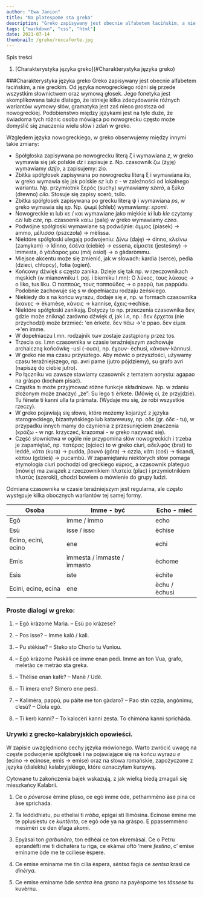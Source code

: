 ```yaml
---
author: "Ewa Janion"
title: "Na platespome sta greka"
description: "Greko zapisywany jest obecnie alfabetem łacińskim, a nie greckim."
tags: ["markdown", "css", "html"]
date: 2021-07-14
thumbnail: /greko/roccaforte.jpg
---
```


Spis treści
1. [Charakterystyka języka greko](#Charakterystyka języka greko)

###Charakterystyka języka greko <a name="Charakterystyka języka greko"></a>
Greko zapisywany jest obecnie alfabetem łacińskim, a nie greckim. Od języka nowogreckiego różni się przede wszystkim słownictwem oraz wymową głosek. Jego fonetyka jest skomplikowana także dlatego, że istnieje kilka zdecydowanie różnych wariantów wymowy słów, gramatyka jest zaś nieco prostsza od nowogreckiej. Podobieństwo między językami jest na tyle duże, że świadoma tych różnic osoba mówiąca po nowogrecku często może domyślić się znaczenia wielu słów i zdań w greko.      

Względem języka nowogreckiego, w greko obserwujemy między innymi takie zmiany: 

- Spółgłoska zapisywana po nowogrecku literą ζ i wymawiana *z*, w greko wymawia się jak polskie *dz* i zapisuje z. Np. czasownik ζω (żyję) wymawiamy *dzijo*, a zapisujemy: zìο. 
- Zbitka spółgłosek zapisywana po nowogrecku literą ξ i wymawiana *ks*, w greko wymawia się jak polskie *sz* lub *c* - w zależności od lokalnego wariantu. Np. przymiotnik ξερός (suchy) wymawiamy *szerò*, a ξύλο (drewno) *cilo*. Stosuje się zapisy scerò, tsilo. 
- Zbitka spółgłosek zapisywana po grecku literą ψ i wymawiana *ps*, w greko wymawia się *sp*. Np.  ψωμί (chleb) wymawiamy: *spomì*.
- Nowogreckie κι lub κε / και wymawiane jako miękkie *ki* lub *kie* czytamy *czi* lub *cze*, np. czasoenik καίω (palę) w greko wymawiamy *czeo*.
- Podwójne spółgłoski wymawiane są podwójnie: άμμος (piasek) → ammo, μέλισσα (pszczoła) → mèlissa.
- Niektóre spółgłoski ulegają podwojeniu: Δίνω (daję) → dinno, κλείνω (zamykam) → klinno, ἐσένα (ciebie) → essena, είμαστε (jesteśmy) → ìmmesta, ὁ γάιδαρος μου (mój osioł) → o gàdaròmmu.
- Miejsce akcentu może się zmienić, jak w słowach: kardìa (serce), pedìa (dzieci, chłopcy), fotìa (ogień). 
- Końcowy dźwięk *s* często zanika. Dzieje się tak np. w rzeczownikach męskich (w mianowniku l. poj. i bierniku l.mn): Ο λύκος, τους λύκους → o liko, tus liku. Ο παππούς, τους παππούδες → o pappù, tus pappùdu. Podobnie zachowuje się s w dopełniaczu rodzaju żeńskiego. 
- Niekiedy do *s* na końcu wyrazu, dodaje się *e*, np. w formach czasownika έκανες → èkamèse, κάνεις → kannise, έχεις→echise.
- Niektóre spółgłoski zanikają. Dotyczy to np. przeczenia czasownika δεν, gdzie może zniknąć zarówno dźwięk *d*, jak i *n*, np.: δεν έρχεται (nie przychodzi) może brzmieć: 'en èrkete. δεν πάω →'e ppao. δεν είμαι →'en imme.
- W dopełniaczu l.mn. rodzajnik των zostaje zastąpiony przez tos.
- Trzecia os. l.mn czasownika w czasie teraźniejszym zachowuje archaiczną końcówkę  -usi (-ουσι), np. έχουν- èchusi, κάνουν-kànnusi.  
- W greko nie ma czasu przyszłego. Aby mówić o przyszłości, używamy czasu teraźniejszego, np. avri pame (jutro pójdziemy), su grafo avri (napiszę do ciebie jutro). 
- Po łączniku να zawsze stawiamy czasownik z tematem aorystu: agapao na gràspo (kocham pisać).
- Cząstka τι może przyjmować różne funkcje składniowe. Np. w zdaniu złożonym może znaczyć „że”: Su lego ti èrkete. (Mówię ci, że przyjdzie). Tu fènete ti kanni ulla ta pràmata. (Wydaje mu się, że robi wszystkie rzeczy).
- W greko pojawiają się słowa, które możemy kojarzyć z języka starogreckiego, bizantyńskiego lub katarewusy, np. οδε (gr. όδε - tu), w przypadku innych mamy do czynienia z przesunięciem znaczenia (κράζω - w ngr. krzyczeć, krazomai - w greko nazywać się).   
- Część słownictwa w ogóle nie przypomina słów nowogreckich i trzeba je zapamiętać, np. πατέρας (ojciec) to w greko ciuri, αδελφός (brat) to leddè, κότα (kura) → pudda, βουνό (góra) → ozzìa, κάτι (coś) → ticandì, κάπου (gdzieś) → pucambù. W zapamiętaniu niektórych słów pomaga etymologia ciuri pochodzi od greckiego κύριος, a czasownik plateguo (mówię) ma związek z rzeczownikiem πλατεία (plac) i przymiotnikiem πλατύς (szeroki), chodzi bowiem o mówienie do grupy ludzi.  


Odmiana czasownika w czasie teraźniejszym jest regularna, ale często występuje kilka obocznych wariantów tej samej formy. 

| Osoba | Imme - być | Echo - mieć |
| ----------- | ----------- |----------- |
| Egò | imme / immo | echo
| Esù | isse / isso | èchise
| Ecino, ecini, ecino | ene | echi
|Emìs | ìmmesta / ìmmaste / ìmmasto | èchome
|Esìs | iste | èchite
|Ecini, ecine, ecina | ene | èchu / èchusi


### Proste dialogi w greko: 

1. – Egò kràzome Marìa. – Esù po kràzese? 

2. – Pos isse? – Imme kalò / kalì.  

3. – Pu stèkise? – Steko sto Chorìo tu Vunìou.

4. – Egò kràzome Paskàli ce imme enan pedì. Imme an ton Vua, grafo, meletào ce metrào sta greka. 

5. – Thèlise enan kafè? – Manè / Udè.

6. – Ti imera ene? Sìmero ene pesti.

7. – Kalimèra, pappù, pu pàite me ton gàdaro? – Pao stin ozzìa, angònimu, c’esù? – Ciola egò.

8. – Ti kerò kanni? – To kalocèri kanni zesta. To chimòna kanni sprichàda.

### Urywki z grecko-kalabryjskich opowieści. 

W zapisie uwzględniono cechy języka mówionego. Warto zwrócić uwagę na częste podwojenie spółgłosek i na pojawiające się na końcu wyrazu *e* (ecino → ecìnose, emìs → emìse) oraz na słowa romańskie, zapożyczone z języka (dialektu) kalabryjskiego, które oznaczyłam kursywą. 

Cytowane tu zakończenia bajek wskazują, z jak wielką biedą zmagali się mieszkańcy Kalabrii. 

1. Ce o *pòverose* èmine plùso, ce egò imme òde, pethammèno àse pina ce àse sprichada.

2. Ta leddidhiatu, pu etheliai ti *rròba*, epigai sti llimòsina. Ecinose èmine me te pplusiestu ce *kuntènto*, ce egò ode ya na gràspo. E ppassemmèno mesimèri ce den èfaga akomi. 

3. Epyàsai ton *garbunàro*, ton edhèai ce ton ekremàsai. Ce o Petru eprandèfti me ti dichatèra tu riga, ce ekàmai oftò ‘mere *festìno*, c’ emìse emìname òde me te cciliese èspere.   

4. Ce emise eminame me tin cilia èspera, *sèntsa* fagia ce *sentsa* krasì ce *dinèrya*. 

5. Ce emise eminame òde *sentsa* èna *grano* na payèspome tes *tàssese* tu kuvèrnu. 
